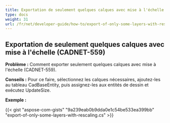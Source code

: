```yaml
---
title: Exportation de seulement quelques calques avec mise à l'échelle 
type: docs
weight: 31
url: /fr/net/developer-guide/how-to/export-of-only-some-layers-with-rescaling/
---
```


## **Exportation de seulement quelques calques avec mise à l'échelle (CADNET-559)**

**Problème :** Comment exporter seulement quelques calques avec mise à l'échelle (CADNET-559).

**Conseils :** Pour ce faire, sélectionnez les calques nécessaires, ajoutez-les au tableau CadBaseEntity, puis assignez-les aux entités de dessin et exécutez UpdateSize.

**Exemple :**

{{< gist "aspose-com-gists" "9a239eab0b9dda0e1c54be533ea399bb" "export-of-only-some-layers-with-rescaling.cs" >}}
